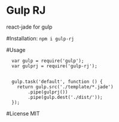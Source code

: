 Gulp RJ
=======
react-jade for gulp

#Installation:
`npm i gulp-rj`

#Usage

```
  var gulp = require('gulp');
  var gulprj = require('gulp-rj');
  
  
  gulp.task('default', function () {
  	return gulp.src('./template/*.jade')
  		.pipe(gulprj())
  		.pipe(gulp.dest('./dist/'));
  });

```          

#License
MIT
